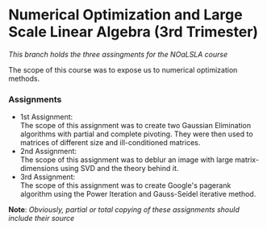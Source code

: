 # Numerical Optimization and Large Scale Linear Algebra (3rd Trimester)
*This branch holds the three assingments for the NOaLSLA course*

The scope of this course was to expose us to numerical optimization methods.

### Assignments
- 1st Assignment: <br>
    The scope of this assignment was to create two Gaussian Elimination algorithms with partial and complete pivoting. They were then used to matrices of different size and ill-conditioned matrices.
- 2nd Assignment: <br>
    The scope of this assignment was to deblur an image with large matrix-dimensions using SVD and the theory behind it.
- 3rd Assignment: <br>
    The scope of this assignment was to create Google's pagerank algorithm using the Power Iteration and Gauss-Seidel iterative method. 


**Note**: *Obviously, partial or total copying of these assignments should include their source*
